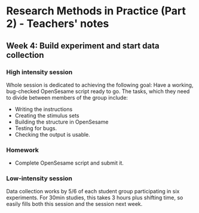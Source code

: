 # Research Methods in Practice (Part 2) - Teachers' notes

## Week 4: Build experiment and start data collection

### High intensity session

Whole session is dedicated to achieving the following goal: Have a working,
bug-checked OpenSesame script ready to go. The tasks, which they need to divide
between members of the group include: 

- Writing the instructions
- Creating the stimulus sets
- Building the structure in OpenSesame
- Testing for bugs.
- Checking the output is usable.

### Homework

- Complete OpenSesame script and submit it.

### Low-intensity session 

Data collection works by 5/6 of each student group participating in six
experiments. For 30min studies, this takes 3 hours plus shifting time, so
easily fills both this session and the session next week.




